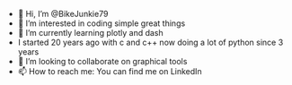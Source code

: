- 👋 Hi, I’m @BikeJunkie79
- 👀 I’m interested in coding simple great things
- 🌱 I’m currently learning plotly and dash
-  I started 20 years ago with c and c++ now doing a lot of python since 3 years
- 💞️ I’m looking to collaborate on graphical tools
- 📫 How to reach me: You can find me on LinkedIn

<!---
BikeJunkie79/BikeJunkie79 is a ✨ special ✨ repository because its `README.md` (this file) appears on your GitHub profile.
You can click the Preview link to take a look at your changes.
--->
